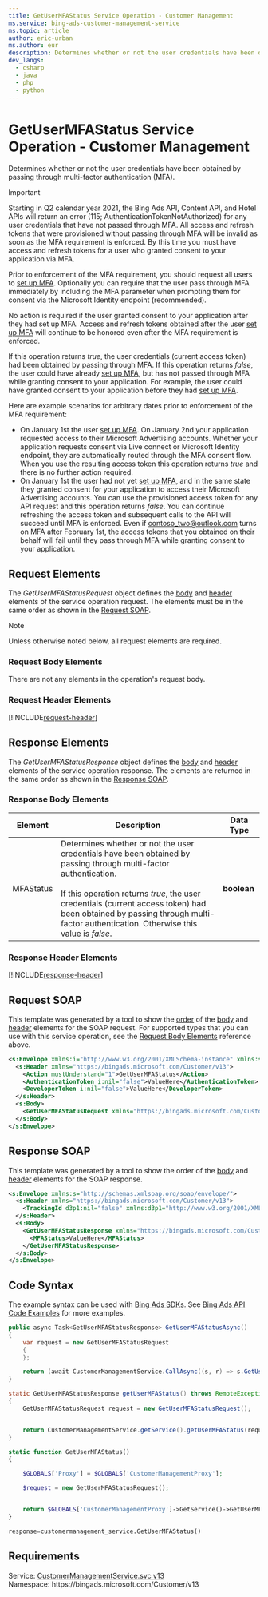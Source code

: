 ```yaml
---
title: GetUserMFAStatus Service Operation - Customer Management
ms.service: bing-ads-customer-management-service
ms.topic: article
author: eric-urban
ms.author: eur
description: Determines whether or not the user credentials have been obtained by passing through multi-factor authentication.
dev_langs: 
  - csharp
  - java
  - php
  - python
---
```

# GetUserMFAStatus Service Operation - Customer Management
Determines whether or not the user credentials have been obtained by passing through multi-factor authentication (MFA). 

> [!IMPORTANT]
> Starting in Q2 calendar year 2021, the Bing Ads API, Content API, and Hotel APIs will return an error (115; AuthenticationTokenNotAuthorized) for any user credentials that have not passed through MFA. All access and refresh tokens that were provisioned without passing through MFA will be invalid as soon as the MFA requirement is enforced. By this time you must have access and refresh tokens for a user who granted consent to your application via MFA.
> 
> Prior to enforcement of the MFA requirement, you should request all users to [set up MFA](https://docs.microsoft.com/azure/active-directory/user-help/multi-factor-authentication-end-user-first-time#who-decides-if-you-use-this-feature). Optionally you can require that the user pass through MFA immediately by including the MFA parameter when prompting them for consent via the Microsoft Identity endpoint (recommended).
> 
> No action is required if the user granted consent to your application after they had set up MFA. Access and refresh tokens obtained after the user [set up MFA](https://docs.microsoft.com/azure/active-directory/user-help/multi-factor-authentication-end-user-first-time#who-decides-if-you-use-this-feature) will continue to be honored even after the MFA requirement is enforced. 

If this operation returns *true*, the user credentials (current access token) had been obtained by passing through MFA. If this operation returns *false*, the user could have already [set up MFA](https://docs.microsoft.com/azure/active-directory/user-help/multi-factor-authentication-end-user-first-time#who-decides-if-you-use-this-feature), but has not passed through MFA while granting consent to your application. For example, the user could have granted consent to your application before they had [set up MFA](https://docs.microsoft.com/azure/active-directory/user-help/multi-factor-authentication-end-user-first-time#who-decides-if-you-use-this-feature). 

Here are example scenarios for arbitrary dates prior to enforcement of the MFA requirement:

- On January 1st the user [set up MFA](https://docs.microsoft.com/azure/active-directory/user-help/multi-factor-authentication-end-user-first-time#who-decides-if-you-use-this-feature). On January 2nd your application requested access to their Microsoft Advertising accounts. Whether your application requests consent via Live connect or Microsoft Identity endpoint, they are automatically routed through the MFA consent flow. When you use the resulting access token this operation returns *true* and there is no further action required. 
- On January 1st the user had not yet [set up MFA](https://docs.microsoft.com/azure/active-directory/user-help/multi-factor-authentication-end-user-first-time#who-decides-if-you-use-this-feature), and in the same state they granted consent for your application to access their Microsoft Advertising accounts. You can use the provisioned access token for any API request and this operation returns *false*. You can continue refreshing the access token and subsequent calls to the API will succeed until MFA is enforced. Even if contoso_two@outlook.com turns on MFA after February 1st, the access tokens that you obtained on their behalf will fail until they pass through MFA while granting consent to your application. 

## <a name="request"></a>Request Elements
The *GetUserMFAStatusRequest* object defines the [body](#request-body) and [header](#request-header) elements of the service operation request. The elements must be in the same order as shown in the [Request SOAP](#request-soap). 

> [!NOTE]
> Unless otherwise noted below, all request elements are required.

### <a name="request-body"></a>Request Body Elements
There are not any elements in the operation's request body.

### <a name="request-header"></a>Request Header Elements
[!INCLUDE[request-header](./includes/request-header.md)]

## <a name="response"></a>Response Elements
The *GetUserMFAStatusResponse* object defines the [body](#response-body) and [header](#response-header) elements of the service operation response. The elements are returned in the same order as shown in the [Response SOAP](#response-soap).

### <a name="response-body"></a>Response Body Elements

|Element|Description|Data Type|
|-----------|---------------|-------------|
|<a name="mfastatus"></a>MFAStatus|Determines whether or not the user credentials have been obtained by passing through multi-factor authentication.<br/><br/>If this operation returns *true*, the user credentials (current access token) had been obtained by passing through multi-factor authentication. Otherwise this value is *false*.|**boolean**|

### <a name="response-header"></a>Response Header Elements
[!INCLUDE[response-header](./includes/response-header.md)]

## <a name="request-soap"></a>Request SOAP
This template was generated by a tool to show the [order](../guides/services-protocol.md#element-order) of the [body](#request-body) and [header](#request-header) elements for the SOAP request. For supported types that you can use with this service operation, see the [Request Body Elements](#request-body) reference above.

```xml
<s:Envelope xmlns:i="http://www.w3.org/2001/XMLSchema-instance" xmlns:s="http://schemas.xmlsoap.org/soap/envelope/">
  <s:Header xmlns="https://bingads.microsoft.com/Customer/v13">
    <Action mustUnderstand="1">GetUserMFAStatus</Action>
    <AuthenticationToken i:nil="false">ValueHere</AuthenticationToken>
    <DeveloperToken i:nil="false">ValueHere</DeveloperToken>
  </s:Header>
  <s:Body>
    <GetUserMFAStatusRequest xmlns="https://bingads.microsoft.com/Customer/v13" />
  </s:Body>
</s:Envelope>
```

## <a name="response-soap"></a>Response SOAP
This template was generated by a tool to show the order of the [body](#response-body) and [header](#response-header) elements for the SOAP response.

```xml
<s:Envelope xmlns:s="http://schemas.xmlsoap.org/soap/envelope/">
  <s:Header xmlns="https://bingads.microsoft.com/Customer/v13">
    <TrackingId d3p1:nil="false" xmlns:d3p1="http://www.w3.org/2001/XMLSchema-instance">ValueHere</TrackingId>
  </s:Header>
  <s:Body>
    <GetUserMFAStatusResponse xmlns="https://bingads.microsoft.com/Customer/v13">
      <MFAStatus>ValueHere</MFAStatus>
    </GetUserMFAStatusResponse>
  </s:Body>
</s:Envelope>
```

## <a name="example"></a>Code Syntax
The example syntax can be used with [Bing Ads SDKs](../guides/client-libraries.md). See [Bing Ads API Code Examples](../guides/code-examples.md) for more examples.
```csharp
public async Task<GetUserMFAStatusResponse> GetUserMFAStatusAsync()
{
	var request = new GetUserMFAStatusRequest
	{
	};

	return (await CustomerManagementService.CallAsync((s, r) => s.GetUserMFAStatusAsync(r), request));
}
```
```java
static GetUserMFAStatusResponse getUserMFAStatus() throws RemoteException, Exception
{
	GetUserMFAStatusRequest request = new GetUserMFAStatusRequest();


	return CustomerManagementService.getService().getUserMFAStatus(request);
}
```
```php
static function GetUserMFAStatus()
{

	$GLOBALS['Proxy'] = $GLOBALS['CustomerManagementProxy'];

	$request = new GetUserMFAStatusRequest();


	return $GLOBALS['CustomerManagementProxy']->GetService()->GetUserMFAStatus($request);
}
```
```python
response=customermanagement_service.GetUserMFAStatus()
```

## Requirements
Service: [CustomerManagementService.svc v13](https://clientcenter.api.bingads.microsoft.com/Api/CustomerManagement/v13/CustomerManagementService.svc)  
Namespace: https\://bingads.microsoft.com/Customer/v13  

